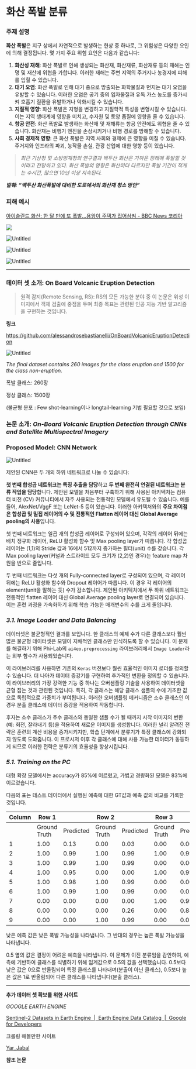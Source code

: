 
# 화산 폭발 분류

### **주제 설명**

**화산 폭발**은 지구 상에서 자연적으로 발생하는 현상 중 하나로, 그 위험성은 다양한 요인에 의해 결정됩니다. 몇 가지 주요 위험 요인은 다음과 같습니다:

1. **화산성 재해**: 화산 폭발로 인해 생성되는 화산재, 화산재류, 화산재류 등의 재해는 인명 및 재산에 위협을 가합니다. 이러한 재해는 주변 지역의 주거지나 농경지에 피해를 입힐 수 있습니다.
2. **대기 오염**: 화산 폭발로 인해 대기 중으로 방출되는 화학물질과 먼지는 대기 오염을 유발할 수 있습니다. 이러한 오염은 공기 중의 입자물질과 유독 가스 농도를 증가시켜 호흡기 질환을 유발하거나 악화시킬 수 있습니다.
3. **지질적 영향**: 화산 폭발은 지형을 변경하고 지질학적 특성을 변형시킬 수 있습니다. 이는 지역 생태계에 영향을 미치고, 수자원 및 토양 품질에 영향을 줄 수 있습니다.
4. **항공 안전**: 화산 폭발로 발생하는 화산재 및 재해류는 항공 안전에도 위협을 줄 수 있습니다. 화산재는 비행기 엔진을 손상시키거나 비행 경로를 방해할 수 있습니다.
5. **사회 경제적 영향**: 큰 화산 폭발은 지역 사회와 경제에 큰 영향을 미칠 수 있습니다. 주거지와 인프라의 파괴, 농작물 손실, 관광 산업에 대한 영향 등이 있습니다.

> *최근 기상청 및 소방방재청의 연구결과 백두산 화산은 가까운 장래에 폭발할 것이라고 전망하고 있다. 화산 폭발의 영향은 화산마다 다르지만 폭발 기간이 적게는 수시간, 많으면 10년 이상 지속된다.*
> 

***발췌: “백두산 화산폭발에 대비한 도로에서의 화산재 청소 방안”*** 

### **피해 예시**

[아이슬란드 화산: 한 달 만에 또 폭발...용암이 주택가 집어삼켜 - BBC News 코리아](https://www.bbc.com/korean/articles/cv2d7390rv4o)

<img src = "https://prod-files-secure.s3.us-west-2.amazonaws.com/15c3acb8-87af-40e5-a830-d7a234031660/f380504f-8c11-4c3b-b922-c29e946e1632/Untitled.png">

![Untitled](https://prod-files-secure.s3.us-west-2.amazonaws.com/15c3acb8-87af-40e5-a830-d7a234031660/e72cb05a-a690-4d78-a533-4c2f30f96674/Untitled.png)

![Untitled](https://prod-files-secure.s3.us-west-2.amazonaws.com/15c3acb8-87af-40e5-a830-d7a234031660/7ecbfab7-7f70-4a88-bb73-84bd3178a9ed/Untitled.png)

![Untitled](https://prod-files-secure.s3.us-west-2.amazonaws.com/15c3acb8-87af-40e5-a830-d7a234031660/78f983a0-0f71-4c44-afdd-106f404b23ee/Untitled.png)

---

### 데이터 셋 소개: **On Board Volcanic Eruption Detection**

> 원격 감지(Remote Sensing, RS): RS의 모든 가능한 분야 중 이 논문은 위성 이미지에서 객체 검출에 중점을 두며 최종 목표는 관련된 인공 지능 기반 알고리즘을 구현하는 것입니다.
> 

**링크**

https://github.com/alessandrosebastianelli/OnBoardVolcanicEruptionDetection

![Untitled](https://prod-files-secure.s3.us-west-2.amazonaws.com/15c3acb8-87af-40e5-a830-d7a234031660/e7bf6a82-59fa-47cb-bbc8-d353e0346026/Untitled.png)

*The final dataset contains 260 images for the class eruption and 1500 for the class non-eruption.*

폭발 클래스: 260장

정상 클래스: 1500장 

(불균형 분포 : Few shot-learning이나 longtail-learning 기법 필요할 것으로 보임)

### 논문 소개: ***On-Board Volcanic Eruption Detection through CNNs and Satellite Multispectral Imagery***

### **Proposed Model: CNN Network**

![Untitled](https://prod-files-secure.s3.us-west-2.amazonaws.com/15c3acb8-87af-40e5-a830-d7a234031660/70bc6d9a-4227-4016-b081-b90ef0283a01/Untitled.png)

제안된 CNN은 두 개의 하위 네트워크로 나눌 수 있습니다: 

**첫 번째 합성곱 네트워크는 특징 추출을 담당**하고 **두 번째 완전히 연결된 네트워크는 분류 작업을 담당**합니다. 제안된 모델을 처음부터 구축하기 위해 사용된 아키텍처는 컴퓨터 비전 (CV) 커뮤니티에서 자주 사용되는 전통적인 모델에서 유도될 수 있습니다. 예를 들어, AlexNet/VggF 또는 LeNet-5 등이 있습니다. 이러한 아키텍처와의 **주요 차이점은 합성곱 및 밀집 레이어의 수 및 전통적인 Flatten 레이어 대신 Global Average pooling의 사용**입니다.

첫 번째 네트워크는 일곱 개의 합성곱 레이어로 구성되어 있으며, 각각의 레이어 뒤에는 배치 정규화 레이어, ReLU 활성화 함수 및 Max pooling layer가 따릅니다. 각 합성곱 레이어는 (1,1)의 Stride 값과 16에서 512까지 증가하는 필터(unit) 수를 갖습니다. 각 Max pooling layer(커널과 스트라이드 모두 크기가 (2,2)인 경우)는 feature map 차원을 반으로 줄입니다. 

두 번째  네트워크는 다섯 개의 Fully-connected layer로 구성되어 있으며, 각 레이어 뒤에는 ReLU 활성화 함수와 Dropout 레이어가 따릅니다. 이 경우 각 레이어의 element(unit을 말하는 듯) 수가 감소합니다. 제안된 아키텍처에서 두 하위 네트워크는 전통적인 flatten 레이어 대신 Global Average pooling layer로 연결되어 있습니다. 이는 훈련 과정을 가속화하기 위해 학습 가능한 매개변수의 수를 크게 줄입니다.

### ***3.1. Image Loader and Data Balancing***

 데이터셋은 불균형적인 결과를 보입니다. 한 클래스의 예제 수가 다른 클래스보다 훨씬 많은 불균형 데이터셋은 모델이 지배적인 클래스만 인식하도록 할 수 있습니다. 이 문제를 해결하기 위해 Phi-Lab의 `ai4eo.preprocessing` 라이브러리에서 `Image Loader`라는 외부 함수가 사용되었습니다.

이 라이브러리를 사용하면 기존의 `Keras` 버전보다 훨씬 효율적인 이미지 로더를 정의할 수 있습니다. 더 나아가 데이터 증강기를 구현하여 추가적인 변환을 정의할 수 있습니다. 이 라이브러리의 가장 강력한 기능 중 하나는 오버샘플링 기술을 사용하여 데이터셋을 균형 잡는 것과 관련된 것입니다. 특히, 각 클래스는 해당 클래스 샘플의 수에 기초한 값으로 독립적으로 가중치가 부여됩니다. 이러한 오버샘플링 메커니즘은 소수 클래스인 이 경우 분출 클래스에 데이터 증강을 적용하여 작동합니다.

후자는 소수 클래스가 주수 클래스와 동일한 샘플 수가 될 때까지 시작 이미지의 변환(예: 회전, 잘라내기 등)을 적용하여 새로운 이미지를 생성합니다. 이러한 널리 알려진 전략은 훈련의 계산 비용을 증가시키지만, 학습 단계에서 분류기가 특정 클래스에 강화되지 않도록 도와줍니다. 이 프로시저 이후 각 클래스에 대해 사용 가능한 데이터가 동등하게 되므로 이러한 전략은 분류기의 효율성을 향상시킵니다.

### *5.1. Training on the PC*

대형 확장 모델에서는 accuracy가 85%에 이르렀고, 가볍고 경량화된 모델은 83%에 이르렀습니다. 

다음의 표는 테스트 데이터에서 실행된 예측에 대한 GT값과 예측 값의 비교를 기록한 것입니다. 

| Column | Row 1 |  | Row 2 |  | Row 3 |  |
| --- | --- | --- | --- | --- | --- | --- |
|  | Ground Truth | Predicted | Ground Truth | Predicted | Ground Truth | Predicted |
| 1 | 1.00 | 0.13 | 0.00 | 0.03 | 0.00 | 0.00 |
| 2 | 1.00 | 0.99 | 1.00 | 0.99 | 1.00 | 0.99 |
| 3 | 1.00 | 0.99 | 1.00 | 0.99 | 0.00 | 0.00 |
| 4 | 1.00 | 0.95 | 0.00 | 0.00 | 1.00 | 0.99 |
| 5 | 1.00 | 0.98 | 1.00 | 0.99 | 0.00 | 0.00 |
| 6 | 1.00 | 0.99 | 1.00 | 0.99 | 0.00 | 0.02 |
| 7 | 0.00 | 0.00 | 0.00 | 0.00 | 1.00 | 0.99 |
| 8 | 0.00 | 0.00 | 0.00 | 0.26 | 0.00 | 0.88 |
| 9 | 0.00 | 0.00 | 1.00 | 0.99 | 0.00 | 0.01 |

낮은 예측 값은 낮은 폭발 가능성을 나타냅니다. 그 반대의 경우는 높은 폭발 가능성을 나타냅니다. 

0.5 옆의 값은 결정이 어려운 예측을 나타냅니다. 이 문제가 이진 분류임을 감안하여, 예측에 기반하여 클래스를 식별하기 위해 임계값으로 0.5의 값을 선택했습니다. 0.5보다 낮은 값은 0으로 반올림되어 특정 클래스를 나타내며(분출이 아닌 클래스), 0.5보다 높은 값은 1로 반올림되어 다른 클래스를 나타냅니다(분출 클래스).

---

**추가 데이터 셋 확보를 위한 사이트**

*GOOGLE EARTH ENGINE*

[](https://www.sciencedirect.com/science/article/pii/S0098300422001650)

[Sentinel-2 Datasets in Earth Engine  |  Earth Engine Data Catalog  |  Google for Developers](https://developers.google.com/earth-engine/datasets/catalog/sentinel-2)

크롤링 해볼만한 사이트

[Yar_Jabal](https://gbank.gsj.jp/vsidb/image/Yar_Jabal/aster_p1.html)

**참조 논문**
